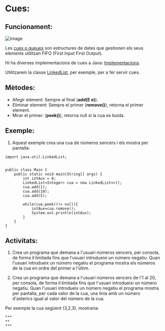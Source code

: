 # Cues:

## Funcionament:

![image](https://user-images.githubusercontent.com/110727546/204243246-3ff44adf-dfc1-4665-89b5-8e740e49261c.png)

Les [cues o queues](https://docs.oracle.com/javase/7/docs/api/java/util/Queue.html) son estructures de dates que gestionen els seus elements utilitzan FIFO (First Input First Output).

Hi ha diverses implementacions de cues a Java: [Implementacions](https://docs.oracle.com/javase/tutorial/collections/implementations/queue.html).

Utilitzarem la classe [LinkedList](https://docs.oracle.com/javase/7/docs/api/java/util/LinkedList.html), per exemple, per a fer servir cues.

## Mètodes:

- Afegir element: Sempre al final (**add(E e)**).
- Eliminar element: Sempre el primer (**remove()**), retorna el primer element.
- Mirar el primer: (**peek()**), retorna null si la cua es buida.

## Exemple:

1. Aquest exemple crea una cua de números sencers i els mostra per pantalla:

```
import java.util.LinkedList;


public class Main {
    public static void main(String[] args) {
        int intAux = 0;
        LinkedList<Integer> cua = new LinkedList<>();
        cua.add(1);
        cua.add(10);
        cua.add(5);

        while(cua.peek()!= null){
            intAux=cua.remove();
            System.out.println(intAux);
        }
    }
}
```

## Activitats:

1. Crea un programa que demana a l'usuari números sencers, per consola, de forma il·limitada fins que l'usuari introdueixi un número negatiu. Quan l'usuari introdueix un número negatiu el programa mostra els números de la cua en ordre del primer a l'últim.

2. Crea un programa que demana a l'usuari números sencers de l'1 al 20, per consola, de forma il·limitada fins que l'usuari introdueixi un número negatiu. Quan l'usuari introdueix un número negatiu el programa mostra per pantalla, per cada valor de la cua, una línia amb un número d'asterics igual al valor del número de la cua.

Per exemple la cua següent (3,2,3), mostraria:

```
***
**
***
```



